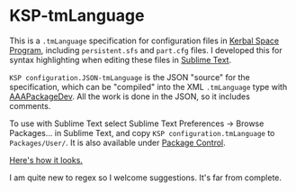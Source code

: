 KSP-tmLanguage
==============

This is a `.tmLanguage` specification for configuration files in [Kerbal Space Program](https://kerbalspaceprogram.com/), including `persistent.sfs` and `part.cfg` files. I developed this for syntax highlighting when editing these files in [Sublime Text](http://www.sublimetext.com/).

`KSP configuration.JSON-tmLanguage` is the JSON "source" for the specification, which can be "compiled" into the XML `.tmLanguage` type with [AAAPackageDev](https://github.com/SublimeText/AAAPackageDev). All the work is done in the JSON, so it includes comments.

To use with Sublime Text select Sublime Text Preferences -> Browse Packages... in Sublime Text, and copy `KSP configuration.tmLanguage` to `Packages/User/`. It is also available under [Package Control](https://sublime.wbond.net/).

[Here's how it looks.](http://i.imgur.com/AZNdorq.png)

I am quite new to regex so I welcome suggestions. It's far from complete.
